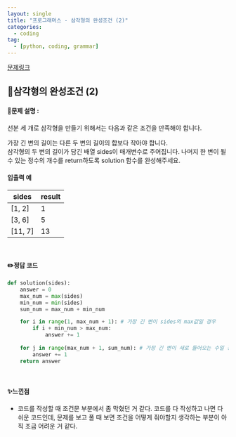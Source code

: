 ```yaml
---
layout: single
title: "프로그래머스 - 삼각형의 완성조건 (2)"
categories: 
  - coding
tag:
  - [python, coding, grammar]
--- 
```

[문제링크]([https://school.programmers.co.kr/learn/courses/30/lessons/120840](https://school.programmers.co.kr/learn/courses/30/lessons/120868))  

## 📌삼각형의 완성조건 (2)
#### 📖문제 설명 :  
선분 세 개로 삼각형을 만들기 위해서는 다음과 같은 조건을 만족해야 합니다.

가장 긴 변의 길이는 다른 두 변의 길이의 합보다 작아야 합니다.  
삼각형의 두 변의 길이가 담긴 배열 sides이 매개변수로 주어집니다. 나머지 한 변이 될 수 있는 정수의 개수를 return하도록 solution 함수를 완성해주세요.

#### 입출력 예 

|sides|result|
|---|---|
|[1, 2]|1|
|[3, 6]|5|
|[11, 7]|13|

<br>

#### ✏️정답 코드
```python
def solution(sides):
    answer = 0
    max_num = max(sides)
    min_num = min(sides)
    sum_num = max_num + min_num

    for i in range(1, max_num + 1): # 가장 긴 변이 sides의 max값일 경우
        if i + min_num > max_num:
            answer += 1
        
    for j in range(max_num + 1, sum_num): # 가장 긴 변이 새로 들어오는 수일 경우
        answer += 1
    return answer
```

<br>

#### ✨느낀점
- 코드를 작성할 때 조건문 부분에서 좀 막혔던 거 같다. 코드를 다 작성하고 나면 다 쉬운 코드인데, 문제를 보고 풀 때 보면
  조건을 어떻게 줘야할지 생각하는 부분이 아직 조금 어려운 거 같다. 
